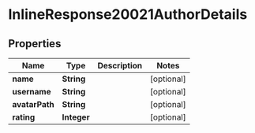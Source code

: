 
# InlineResponse20021AuthorDetails

## Properties
Name | Type | Description | Notes
------------ | ------------- | ------------- | -------------
**name** | **String** |  |  [optional]
**username** | **String** |  |  [optional]
**avatarPath** | **String** |  |  [optional]
**rating** | **Integer** |  |  [optional]



